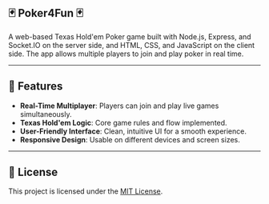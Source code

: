 ## 🃏 Poker4Fun 🃏

A web-based Texas Hold'em Poker game built with Node.js, Express, and Socket.IO on the server side, and HTML, CSS, and JavaScript on the client side. The app allows multiple players to join and play poker in real time.

---

## 🚀 Features

- **Real-Time Multiplayer**: Players can join and play live games simultaneously.
- **Texas Hold'em Logic**: Core game rules and flow implemented.
- **User-Friendly Interface**: Clean, intuitive UI for a smooth experience.
- **Responsive Design**: Usable on different devices and screen sizes.

---

## 📄 License

This project is licensed under the [MIT License](LICENSE).
